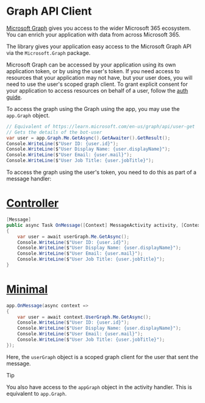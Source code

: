 # Graph API Client

[Microsoft Graph](https://docs.microsoft.com/en-us/graph/overview) gives you access to the wider Microsoft 365 ecosystem. You can enrich your application with data from across Microsoft 365.

The library gives your application easy access to the Microsoft Graph API via the `Microsoft.Graph` package.

Microsoft Graph can be accessed by your application using its own application token, or by using the user's token. If you need access to resources that your application may not have, but your user does, you will need to use the user's scoped graph client. To grant explicit consent for your application to access resources on behalf of a user, follow the [auth guide](../in-depth-guides/user-authentication).

To access the graph using the Graph using the app, you may use the `app.Graph` object. 

```csharp
// Equivalent of https://learn.microsoft.com/en-us/graph/api/user-get
// Gets the details of the bot-user
var user = app.Graph.Me.GetAsync().GetAwaiter().GetResult();
Console.WriteLine($"User ID: {user.id}");
Console.WriteLine($"User Display Name: {user.displayName}");
Console.WriteLine($"User Email: {user.mail}");
Console.WriteLine($"User Job Title: {user.jobTitle}");
```

To access the graph using the user's token, you need to do this as part of a message handler:

# [Controller](#tab/controller)
```csharp 
[Message]
public async Task OnMessage([Context] MessageActivity activity, [Context] GraphClient userGraph)
{
    var user = await userGraph.Me.GetAsync();
    Console.WriteLine($"User ID: {user.id}");
    Console.WriteLine($"User Display Name: {user.displayName}");
    Console.WriteLine($"User Email: {user.mail}");
    Console.WriteLine($"User Job Title: {user.jobTitle}");
}
```

# [Minimal](#tab/minimal)
```csharp 
app.OnMessage(async context =>
{
    var user = await context.UserGraph.Me.GetAsync();
    Console.WriteLine($"User ID: {user.id}");
    Console.WriteLine($"User Display Name: {user.displayName}");
    Console.WriteLine($"User Email: {user.mail}");
    Console.WriteLine($"User Job Title: {user.jobTitle}");
});
```



Here, the `userGraph` object is a scoped graph client for the user that sent the message.

> [!TIP]
> You also have access to the `appGraph` object in the activity handler. This is equivalent to `app.Graph`.
